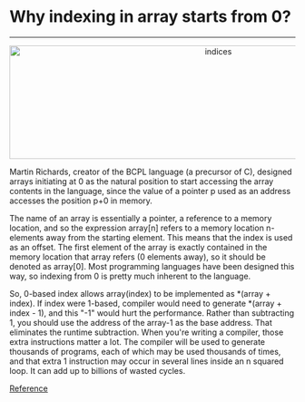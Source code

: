 # Why indexing in array starts from 0?

--------------------------------------------------------------------------------------------------

<p align="center"><img width="720" img height="200" alt="indices" src="https://user-images.githubusercontent.com/85029234/140276083-65e24a79-5378-4f47-ba4d-1a94e615c58f.png"/></p>


Martin Richards, creator of the BCPL language (a precursor of C), designed arrays initiating at 0 as the natural position to start accessing the array contents in the language, since the value of a pointer p used as an address accesses the position p+0 in memory.

The name of an array is essentially a pointer, a reference to a memory location, and so the expression array[n] refers to a memory location n-elements away from the starting element. This means that the index is used as an offset. The first element of the array is exactly contained in the memory location that array refers (0 elements away), so it should be denoted as array[0]. Most programming languages have been designed this way, so indexing from 0 is pretty much inherent to the language.

So, 0-based index allows array(index) to be implemented as *(array + index). If index were 1-based, compiler would need to generate *(array + index - 1), and this "-1" would hurt the performance. Rather than subtracting 1, you should use the address of the array-1 as the base address. That eliminates the runtime subtraction. When you're writing a compiler, those extra instructions matter a lot. The compiler will be used to generate thousands of programs, each of which may be used thousands of times, and that extra 1 instruction may occur in several lines inside an n squared loop. It can add up to billions of wasted cycles.

[Reference](https://developerinsider.co/why-does-the-indexing-of-array-start-with-zero-in-c/)

